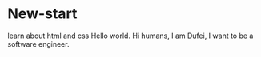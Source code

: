 # New-start
learn about html and css
Hello world. Hi humans, I am Dufei, I want to be a software engineer. 
